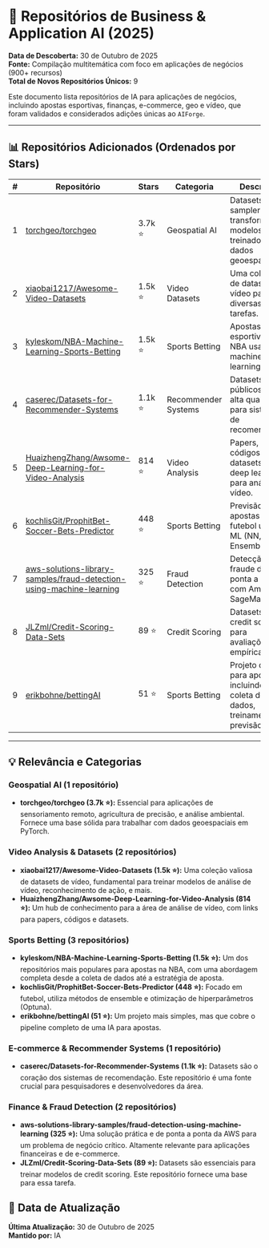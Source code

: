 # 💼 Repositórios de Business & Application AI (2025)

**Data de Descoberta:** 30 de Outubro de 2025  
**Fonte:** Compilação multitemática com foco em aplicações de negócios (900+ recursos)  
**Total de Novos Repositórios Únicos:** 9

Este documento lista repositórios de IA para aplicações de negócios, incluindo apostas esportivas, finanças, e-commerce, geo e vídeo, que foram validados e considerados adições únicas ao `AIForge`.

---

## 📊 Repositórios Adicionados (Ordenados por Stars)

| # | Repositório | Stars | Categoria | Descrição |
|---|---|---|---|---|
| 1 | [torchgeo/torchgeo](https://github.com/torchgeo/torchgeo) | 3.7k ⭐ | Geospatial AI | Datasets, samplers, transforms e modelos pré-treinados para dados geoespaciais. |
| 2 | [xiaobai1217/Awesome-Video-Datasets](https://github.com/xiaobai1217/Awesome-Video-Datasets) | 1.5k ⭐ | Video Datasets | Uma coleção de datasets de vídeo para diversas tarefas. |
| 3 | [kyleskom/NBA-Machine-Learning-Sports-Betting](https://github.com/kyleskom/NBA-Machine-Learning-Sports-Betting) | 1.5k ⭐ | Sports Betting | Apostas esportivas na NBA usando machine learning. |
| 4 | [caserec/Datasets-for-Recommender-Systems](https://github.com/caserec/Datasets-for-Recommender-Systems) | 1.1k ⭐ | Recommender Systems | Datasets públicos de alta qualidade para sistemas de recomendação. |
| 5 | [HuaizhengZhang/Awsome-Deep-Learning-for-Video-Analysis](https://github.com/HuaizhengZhang/Awsome-Deep-Learning-for-Video-Analysis) | 814 ⭐ | Video Analysis | Papers, códigos e datasets sobre deep learning para análise de vídeo. |
| 6 | [kochlisGit/ProphitBet-Soccer-Bets-Predictor](https://github.com/kochlisGit/ProphitBet-Soccer-Bets-Predictor) | 448 ⭐ | Sports Betting | Previsão de apostas de futebol usando ML (NN, RF, Ensemble). |
| 7 | [aws-solutions-library-samples/fraud-detection-using-machine-learning](https://github.com/aws-solutions-library-samples/fraud-detection-using-machine-learning) | 325 ⭐ | Fraud Detection | Detecção de fraude de ponta a ponta com Amazon SageMaker. |
| 8 | [JLZml/Credit-Scoring-Data-Sets](https://github.com/JLZml/Credit-Scoring-Data-Sets) | 89 ⭐ | Credit Scoring | Datasets de credit scoring para avaliações empíricas. |
| 9 | [erikbohne/bettingAI](https://github.com/erikbohne/bettingAI) | 51 ⭐ | Sports Betting | Projeto de IA para apostas, incluindo coleta de dados, treinamento e previsão. |

---

## 💡 Relevância e Categorias

### Geospatial AI (1 repositório)
- **torchgeo/torchgeo (3.7k ⭐):** Essencial para aplicações de sensoriamento remoto, agricultura de precisão, e análise ambiental. Fornece uma base sólida para trabalhar com dados geoespaciais em PyTorch.

### Video Analysis & Datasets (2 repositórios)
- **xiaobai1217/Awesome-Video-Datasets (1.5k ⭐):** Uma coleção valiosa de datasets de vídeo, fundamental para treinar modelos de análise de vídeo, reconhecimento de ação, e mais.
- **HuaizhengZhang/Awsome-Deep-Learning-for-Video-Analysis (814 ⭐):** Um hub de conhecimento para a área de análise de vídeo, com links para papers, códigos e datasets.

### Sports Betting (3 repositórios)
- **kyleskom/NBA-Machine-Learning-Sports-Betting (1.5k ⭐):** Um dos repositórios mais populares para apostas na NBA, com uma abordagem completa desde a coleta de dados até a estratégia de aposta.
- **kochlisGit/ProphitBet-Soccer-Bets-Predictor (448 ⭐):** Focado em futebol, utiliza métodos de ensemble e otimização de hiperparâmetros (Optuna).
- **erikbohne/bettingAI (51 ⭐):** Um projeto mais simples, mas que cobre o pipeline completo de uma IA para apostas.

### E-commerce & Recommender Systems (1 repositório)
- **caserec/Datasets-for-Recommender-Systems (1.1k ⭐):** Datasets são o coração dos sistemas de recomendação. Este repositório é uma fonte crucial para pesquisadores e desenvolvedores da área.

### Finance & Fraud Detection (2 repositórios)
- **aws-solutions-library-samples/fraud-detection-using-machine-learning (325 ⭐):** Uma solução prática e de ponta a ponta da AWS para um problema de negócio crítico. Altamente relevante para aplicações financeiras e de e-commerce.
- **JLZml/Credit-Scoring-Data-Sets (89 ⭐):** Datasets são essenciais para treinar modelos de credit scoring. Este repositório fornece uma base para essa tarefa.

## 📅 Data de Atualização

**Última Atualização:** 30 de Outubro de 2025  
**Mantido por:** IA
